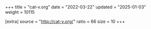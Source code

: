 +++
title = "cat-v.org"
date = "2022-03-22"
updated = "2025-01-03"
weight = 10115

[extra]
source = "http://cat-v.org/"
ratio = 66
size = 10
+++
